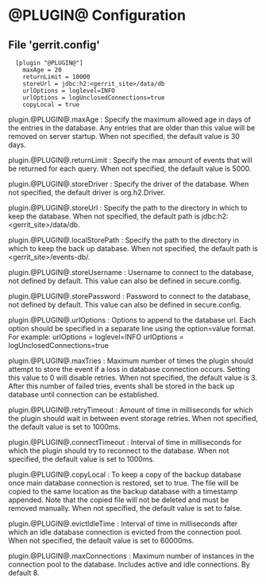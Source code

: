 @PLUGIN@ Configuration
===================

File 'gerrit.config'
--------------------

```
  [plugin "@PLUGIN@"]
    maxAge = 20
    returnLimit = 10000
    storeUrl = jdbc:h2:<gerrit_site>/data/db
    urlOptions = loglevel=INFO
    urlOptions = logUnclosedConnections=true
    copyLocal = true
```

plugin.@PLUGIN@.maxAge
:    Specify the maximum allowed age in days of the entries in the database.
     Any entries that are older than this value will be removed on server startup.
     When not specified, the default value is 30 days.

plugin.@PLUGIN@.returnLimit
:    Specify the max amount of events that will be returned for each query.
     When not specified, the default value is 5000.

plugin.@PLUGIN@.storeDriver
:    Specify the driver of the database. When not specified, the default driver is
     org.h2.Driver.

plugin.@PLUGIN@.storeUrl
:    Specify the path to the directory in which to keep the database. When not
     specified, the default path is jdbc:h2:\<gerrit_site>/data/db.

plugin.@PLUGIN@.localStorePath
:    Specify the path to the directory in which to keep the back up database.
     When not specified, the default path is \<gerrit_site>/events-db/.

plugin.@PLUGIN@.storeUsername
:    Username to connect to the database, not defined by default. This value can
     also be defined in secure.config.

plugin.@PLUGIN@.storePassword
:    Password to connect to the database, not defined by default. This value can
     also be defined in secure.config.

plugin.@PLUGIN@.urlOptions
:    Options to append to the database url. Each option should be specified in a
     separate line using the option=value format. For example:
       urlOptions = loglevel=INFO
       urlOptions = logUnclosedConnections=true

plugin.@PLUGIN@.maxTries
:    Maximum number of times the plugin should attempt to store the event if a
     loss in database connection occurs. Setting this value to 0 will disable
     retries. When not specified, the default value is 3. After this number of
     failed tries, events shall be stored in the back up database until connection
     can be established.

plugin.@PLUGIN@.retryTimeout
:    Amount of time in milliseconds for which the plugin should wait in between
     event storage retries. When not specified, the default value is set to 1000ms.

plugin.@PLUGIN@.connectTimeout
:    Interval of time in milliseconds for which the plugin should try to reconnect
     to the database. When not specified, the default value is set to 1000ms.

plugin.@PLUGIN@.copyLocal
:    To keep a copy of the backup database once main database connection is
     restored, set to true. The file will be copied to the same location as the
     backup database with a timestamp appended. Note that the copied file will
     not be deleted and must be removed manually. When not specified, the default
     value is set to false.

plugin.@PLUGIN@.evictIdleTime
:    Interval of time in milliseconds after which an idle database connection is
     evicted from the connection pool. When not specified, the default value is
     set to 60000ms.

plugin.@PLUGIN@.maxConnections
:    Maximum number of instances in the connection pool to the database. Includes
     active and idle connections. By default 8.
